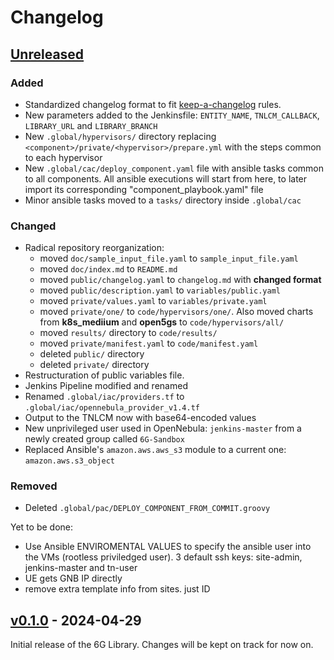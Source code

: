 # Changelog

## [Unreleased]

### Added

- Standardized changelog format to fit [keep-a-changelog](https://github.com/olivierlacan/keep-a-changelog/blob/main/CHANGELOG.md) rules.
- New parameters added to the Jenkinsfile: `ENTITY_NAME`, `TNLCM_CALLBACK`, `LIBRARY_URL` and `LIBRARY_BRANCH`
- New `.global/hypervisors/` directory replacing `<component>/private/<hypervisor>/prepare.yml` with the steps common to each hypervisor
- New `.global/cac/deploy_component.yaml` file with ansible tasks common to all components.
All ansible executions will start from here, to later import its corresponding "component_playbook.yaml" file
- Minor ansible tasks moved to a `tasks/` directory inside `.global/cac`

### Changed

- Radical repository reorganization:
    - moved `doc/sample_input_file.yaml` to `sample_input_file.yaml`
    - moved `doc/index.md` to `README.md`
    - moved `public/changelog.yaml` to `changelog.md` with **changed format**
    - moved `public/description.yaml` to `variables/public.yaml`
    - moved `private/values.yaml` to `variables/private.yaml`
    - moved `private/one/` to `code/hypervisors/one/`. Also moved charts from **k8s_mediium** and **open5gs** to `code/hypervisors/all/`
    - moved `results/` directory to `code/results/`
    - moved `private/manifest.yaml` to `code/manifest.yaml`
    - deleted `public/` directory
    - deleted `private/` directory
- Restructuration of public variables file.
- Jenkins Pipeline modified and renamed
- Renamed `.global/iac/providers.tf` to `.global/iac/opennebula_provider_v1.4.tf`
- Output to the TNLCM now with base64-encoded values
- New unprivileged user used in OpenNebula: `jenkins-master` from a newly created group called `6G-Sandbox`
- Replaced Ansible's `amazon.aws.aws_s3` module to a current one: `amazon.aws.s3_object`


### Removed
- Deleted `.global/pac/DEPLOY_COMPONENT_FROM_COMMIT.groovy`




Yet to be done:
- Use Ansible ENVIROMENTAL VALUES to specify the ansible user into the VMs (rootless priviledged user). 3 default ssh keys: site-admin, jenkins-master and tn-user
- UE gets GNB IP directly
- remove extra template info from sites. just ID



## [v0.1.0] - 2024-04-29

Initial release of the 6G Library. Changes will be kept on track for now on.


<!-- Change latest version value at every release -->
[unreleased]: https://github.com/6G-SANDBOX/6G-Library/compare/v0.1.0...HEAD
<!--
Format for next release
[v0.1.1]: https://github.com/6G-SANDBOX/6G-Library/compare/v0.1.0...v0.1.1
-->
[v0.1.0]: https://github.com/6G-SANDBOX/6G-Library/releases/tag/v0.1.0


<!--
FIELDS PER VERSION:

### Added

- New features

### Changed

- Changes in existing functionality

### Deprecated

- Soon-to-be removed features

### Removed

- Removed features

### Fixed

- Bug fixes

### Security

- Vulnerability warnings
-->